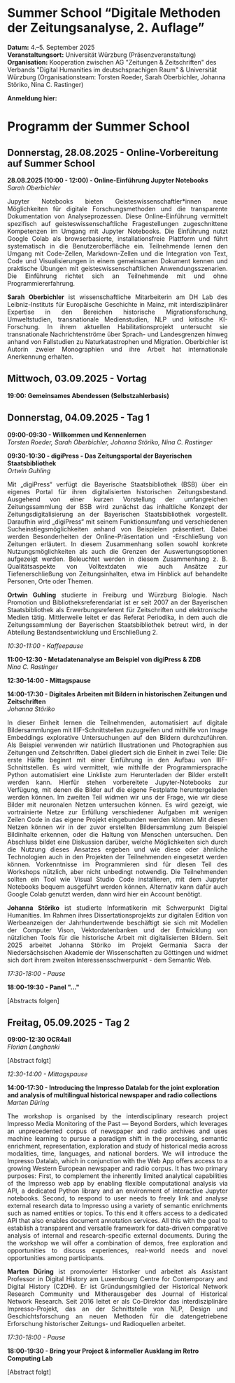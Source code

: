 # Summer School “Digitale Methoden der Zeitungsanalyse, 2. Auflage”

**Datum:** 4.–5. September 2025<br>
**Veranstaltungsort:** Universität Würzburg (Präsenzveranstaltung)<br>
**Organisation:** Kooperation zwischen AG "Zeitungen & Zeitschriften" des Verbands "Digital Humanities im deutschsprachigen Raum" & Universität Würzburg (Organisationsteam: Torsten Roeder, Sarah Oberbichler, Johanna Störiko, Nina C. Rastinger)

**Anmeldung hier:**

# Programm der Summer School

## Donnerstag, 28.08.2025 - Online-Vorbereitung auf Summer School

**28.08.2025 (10:00 - 12:00) - Online-Einführung Jupyter Notebooks**<br>
*Sarah Oberbichler*

<p style="text-align: justify;">
Jupyter Notebooks bieten Geisteswissenschaftler*innen neue Möglichkeiten für digitale Forschungsmethoden und die transparente Dokumentation von Analyseprozessen. Diese Online-Einführung vermittelt spezifisch auf geisteswissenschaftliche Fragestellungen zugeschnittene Kompetenzen im Umgang mit Jupyter Notebooks. Die Einführung nutzt Google Colab als browserbasierte, installationsfreie Plattform und führt systematisch in die Benutzeroberfläche ein. Teilnehmende lernen den Umgang mit Code-Zellen, Markdown-Zellen und die Integration von Text, Code und Visualisierungen in einem gemeinsamen Dokument kennen und praktische Übungen mit geisteswissenschaftlichen Anwendungsszenarien. Die Einführung richtet sich an Teilnehmende mit und ohne Programmiererfahrung.
</p>

<p style="text-align: justify;">
<strong>Sarah Oberbichler</strong> ist wissenschaftliche Mitarbeiterin am DH Lab des Leibniz-Instituts für Europäische Geschichte in Mainz, mit interdisziplinärer Expertise in den Bereichen historische Migrationsforschung, Umweltstudien, transnationale Medienstudien, NLP und kritische KI-Forschung. In ihrem aktuellen Habilitationsprojekt untersucht sie transnationale Nachrichtenströme über Sprach- und Landesgrenzen hinweg anhand von Fallstudien zu Naturkatastrophen und Migration. Oberbichler ist Autorin zweier Monographien und ihre Arbeit hat internationale Anerkennung erhalten.
</p>

## Mittwoch, 03.09.2025 - Vortag

**19:00: Gemeinsames Abendessen (Selbstzahlerbasis)**

## Donnerstag, 04.09.2025 - Tag 1
**09:00-09:30 - Willkommen und Kennenlernen**<br>
*Torsten Roeder, Sarah Oberbichler, Johanna Störiko, Nina C. Rastinger*

**09:30-10:30 - digiPress - Das Zeitungsportal der Bayerischen Staatsbibliothek**<br>
*Ortwin Guhling*

<p style="text-align: justify;">
Mit „digiPress“ verfügt die Bayerische Staatsbibliothek (BSB) über ein eigenes Portal für ihren digitalisierten historischen Zeitungsbestand. Ausgehend von einer kurzen Vorstellung der umfangreichen Zeitungssammlung der BSB wird zunächst das inhaltliche Konzept der Zeitungsdigitalisierung an der Bayerischen Staatsbibliothek vorgestellt. Daraufhin wird „digiPress“ mit seinem Funktionsumfang und verschiedenen Sucheinstiegsmöglichkeiten anhand von Beispielen präsentiert. Dabei werden Besonderheiten der Online-Präsentation und -Erschließung von Zeitungen erläutert. In diesem Zusammenhang sollen sowohl konkrete Nutzungsmöglichkeiten als auch die Grenzen der Auswertungsoptionen aufgezeigt werden. Beleuchtet werden in diesem Zusammenhang z. B. Qualitätsaspekte von Volltextdaten wie auch Ansätze zur Tiefenerschließung von Zeitungsinhalten, etwa im Hinblick auf behandelte Personen, Orte oder Themen.</p>

<p style="text-align: justify;">
<strong>Ortwin Guhling</strong> studierte in Freiburg und Würzburg Biologie. Nach Promotion und Bibliotheksreferendariat ist er seit 2007 an der Bayerischen Staatsbibliothek als Erwerbungsreferent für Zeitschriften und elektronische Medien tätig. Mittlerweile leitet er das Referat Periodika, in dem auch die Zeitungssammlung der Bayerischen Staatsbibliothek betreut wird, in der Abteilung Bestandsentwicklung und Erschließung 2.</p>

*10:30-11:00 - Kaffeepause*

**11:00-12:30 - Metadatenanalyse am Beispiel von digiPress & ZDB**<br>
*Nina C. Rastinger*

**12:30-14:00 - Mittagspause**

**14:00-17:30 - Digitales Arbeiten mit Bildern in historischen Zeitungen und Zeitschriften**<br>
*Johanna Störiko*

<p style="text-align: justify;">
In dieser Einheit lernen die Teilnehmenden, automatisiert auf digitale Bildersammlungen mit IIIF-Schnittstellen zuzugreifen und mithilfe von Image Embeddings explorative Untersuchungen auf den Bildern durchzuführen. Als Beispiel verwenden wir natürlich Illustrationen und Photographien aus Zeitungen und Zeitschriften. Dabei gliedert sich die Einheit in zwei Teile: Die erste Hälfte beginnt mit einer Einführung in den Aufbau von IIIF-Schnittstellen. Es wird vermittelt, wie mithilfe der Programmiersprache Python automatisiert eine Linkliste zum Herunterladen der Bilder erstellt werden kann. Hierfür stehen vorbereitete Jupyter-Notebooks zur Verfügung, mit denen die Bilder auf die eigene Festplatte heruntergeladen werden können. Im zweiten Teil widmen wir uns der Frage, wie wir diese Bilder mit neuronalen Netzen untersuchen können. Es wird gezeigt, wie vortrainierte Netze zur Erfüllung verschiedener Aufgaben mit wenigen Zeilen Code in das eigene Projekt eingebunden werden können. Mit diesen Netzen können wir in der zuvor erstellten Bildersammlung zum Beispiel Bildinhalte erkennen, oder die Haltung von Menschen untersuchen. Den Abschluss bildet eine Diskussion darüber, welche Möglichkeiten sich durch die Nutzung dieses Ansatzes ergeben und wie diese oder ähnliche Technologien auch in den Projekten der Teilnehmenden eingesetzt werden können. Vorkenntnisse im Programmieren sind für diesen Teil des Workshops nützlich, aber nicht unbedingt notwendig. Die Teilnehmenden sollten ein Tool wie Visual Studio Code installieren, mit dem Jupyter Notebooks bequem ausgeführt werden können. Alternativ kann dafür auch Google Colab genutzt werden, dann wird hier ein Account benötigt.</p>

<p style="text-align: justify;">
<strong>Johanna Störiko</strong> ist studierte Informatikerin mit Schwerpunkt Digital Humanities. Im Rahmen ihres Dissertationsprojekts zur digitalen Edition von Werbeanzeigen der Jahrhundertwende beschäftigt sie sich mit Modellen der Computer Vison, Vektordatenbanken und der Entwicklung von nützlichen Tools für die historische Arbeit mit digitalisierten Bildern. Seit 2025 arbeitet Johanna Störiko im Projekt Germania Sacra der Niedersächsischen Akademie der Wissenschaften zu Göttingen und widmet sich dort ihrem zweiten Interessensschwerpunkt - dem Semantic Web.</p>

*17:30-18:00 - Pause*

**18:00-19:30 - Panel "..."**<br>

[Abstracts folgen]

## Freitag, 05.09.2025 - Tag 2
**09:00-12:30 OCR4all**<br>
*Florian Langhanki*

[Abstract folgt]

*12:30-14:00 - Mittagspause*

**14:00-17:30 - Introducing the Impresso Datalab for the joint exploration and analysis of multilingual historical newspaper and radio collections**<br>
*Marten Düring*

<p style="text-align: justify;">
The workshop is organised by the interdisciplinary research project Impresso Media Monitoring of the Past — Beyond Borders, which leverages an unprecedented corpus of newspaper and radio archives and uses machine learning to pursue a paradigm shift in the processing, semantic enrichment, representation, exploration and study of historical media across modalities, time, languages, and national borders. We will introduce the Impresso Datalab, which in conjunction with the Web App offers access to a growing Western European newspaper and radio corpus. It has two primary purposes: First, to complement the inherently limited analytical capabilities of the Impresso web app by enabling flexible computational analysis via API, a dedicated Python library and an environment of interactive Jupyter notebooks. Second, to respond to user needs to freely link and analyse external research data to Impresso using a variety of semantic enrichments such as named entities or topics. To this end it offers access to a dedicated API that also enables document annotation services. All this with the goal to establish a transparent and versatile framework for data-driven comparative analysis of internal and research-specific external documents. During the the workshop we will offer a combination of demos, free exploration and opportunities to discuss experiences, real-world needs and novel opportunities among participants.</p>

<p style="text-align: justify;">
<strong>Marten Düring</strong> ist promovierter Historiker und arbeitet als Assistant Professor in Digital History am Luxembourg Centre for Contemporary and Digital History (C2DH). Er ist Gründungsmitglied der Historical Network Research Community und Mitherausgeber des Journal of Historical Network Research. Seit 2016 leitet er als Co-Direktor das interdisziplinäre Impresso-Projekt, das an der Schnittstelle von NLP, Design und Geschichtsforschung an neuen Methoden für die datengetriebene Erforschung historischer Zeitungs- und Radioquellen arbeitet.</p>

*17:30-18:00 - Pause*

**18:00-19:30 - Bring your Project & informeller Ausklang im Retro Computing Lab**

[Abstract folgt]
